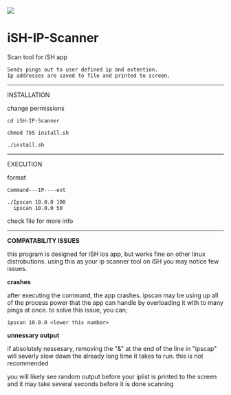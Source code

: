 ![](https://photos.smugmug.com/Ish/i-p5TdV6x/0/58a96ddf/S/ipscanlogo-S.png)

# iSH-IP-Scanner
Scan tool for iSH app

    Sends pings out to user defined ip and extention.
    Ip addresses are saved to file and printed to screen.

***
INSTALLATION

change permissions
    
    cd iSH-IP-Scanner
    
    chmod 755 install.sh
    
    ./install.sh

***
EXECUTION

format

    Command---IP----ext

    ./Ipscan 10.0.0 100
      ipscan 10.0.0 50



check file for more info
***
**COMPATABILITY ISSUES**

this program is designed for iSH ios app, but works fine on other linux distrobutions.
using this as your ip scanner tool on iSH you may notice few issues.

**crashes**

after executing the command, the app crashes. ipscan may be using up all of the process power 
that the app can handle by overloading it with to many pings at once. to solve this issue, you can;

    ipscan 10.0.0 <lower this number>
    
    
**unnessary output**

if absolutely nessesary, removing the "&" at the end of the line in "ipscap" 
will severly slow down the already long time it takes to run. this is not recommended

you will likely see random output before your iplist is printed to the screen and it may take several seconds before it is done scanning
    
